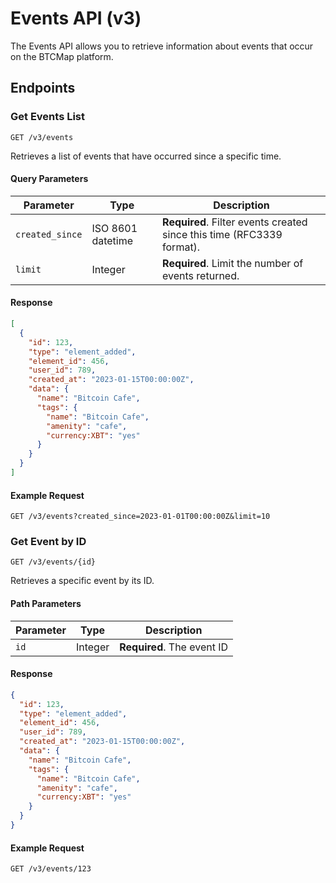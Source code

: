 
# Events API (v3)

The Events API allows you to retrieve information about events that occur on the BTCMap platform.

## Endpoints

### Get Events List

```
GET /v3/events
```

Retrieves a list of events that have occurred since a specific time.

#### Query Parameters

| Parameter | Type | Description |
|-----------|------|-------------|
| `created_since` | ISO 8601 datetime | **Required**. Filter events created since this time (RFC3339 format). |
| `limit` | Integer | **Required**. Limit the number of events returned. |

#### Response

```json
[
  {
    "id": 123,
    "type": "element_added",
    "element_id": 456,
    "user_id": 789,
    "created_at": "2023-01-15T00:00:00Z",
    "data": {
      "name": "Bitcoin Cafe",
      "tags": {
        "name": "Bitcoin Cafe",
        "amenity": "cafe",
        "currency:XBT": "yes"
      }
    }
  }
]
```

#### Example Request

```
GET /v3/events?created_since=2023-01-01T00:00:00Z&limit=10
```

### Get Event by ID

```
GET /v3/events/{id}
```

Retrieves a specific event by its ID.

#### Path Parameters

| Parameter | Type | Description |
|-----------|------|-------------|
| `id` | Integer | **Required**. The event ID |

#### Response

```json
{
  "id": 123,
  "type": "element_added",
  "element_id": 456,
  "user_id": 789,
  "created_at": "2023-01-15T00:00:00Z",
  "data": {
    "name": "Bitcoin Cafe",
    "tags": {
      "name": "Bitcoin Cafe",
      "amenity": "cafe",
      "currency:XBT": "yes"
    }
  }
}
```

#### Example Request

```
GET /v3/events/123
```
